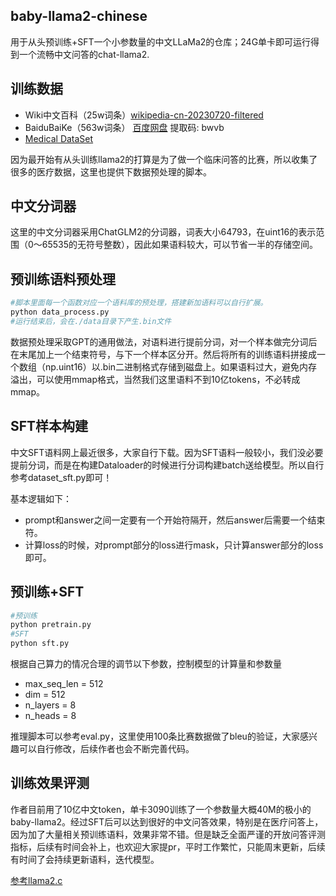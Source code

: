 ## baby-llama2-chinese
用于从头预训练+SFT一个小参数量的中文LLaMa2的仓库；24G单卡即可运行得到一个流畅中文问答的chat-llama2.

## 训练数据
- Wiki中文百科（25w词条）[wikipedia-cn-20230720-filtered](https://huggingface.co/datasets/pleisto/wikipedia-cn-20230720-filtered)
- BaiduBaiKe（563w词条）
[百度网盘](https://pan.baidu.com/s/1jIpCHnWLTNYabftavo3DVw?pwd=bwvb)
 提取码: bwvb
- [Medical DataSet](https://huggingface.co/datasets/shibing624/medical/tree/main)

因为最开始有从头训练llama2的打算是为了做一个临床问答的比赛，所以收集了很多的医疗数据，这里也提供下数据预处理的脚本。


## 中文分词器

这里的中文分词器采用ChatGLM2的分词器，词表大小64793，在uint16的表示范围（0～65535的无符号整数），因此如果语料较大，可以节省一半的存储空间。

## 预训练语料预处理
```python
#脚本里面每一个函数对应一个语料库的预处理，搭建新加语料可以自行扩展。
python data_process.py
#运行结束后，会在./data目录下产生.bin文件
```
数据预处理采取GPT的通用做法，对语料进行提前分词，对一个样本做完分词后在末尾加上一个结束符号，与下一个样本区分开。然后将所有的训练语料拼接成一个数组（np.uint16）以.bin二进制格式存储到磁盘上。如果语料过大，避免内存溢出，可以使用mmap格式，当然我们这里语料不到10亿tokens，不必转成mmap。

## SFT样本构建
中文SFT语料网上最近很多，大家自行下载。因为SFT语料一般较小，我们没必要提前分词，而是在构建Dataloader的时候进行分词构建batch送给模型。所以自行参考dataset_sft.py即可！

基本逻辑如下：
- prompt和answer之间一定要有一个开始符隔开，然后answer后需要一个结束符。
- 计算loss的时候，对prompt部分的loss进行mask，只计算answer部分的loss即可。

## 预训练+SFT

```python
#预训练
python pretrain.py
#SFT
python sft.py
```
根据自己算力的情况合理的调节以下参数，控制模型的计算量和参数量
- max_seq_len = 512
- dim = 512
- n_layers = 8
- n_heads = 8

推理脚本可以参考eval.py，这里使用100条比赛数据做了bleu的验证，大家感兴趣可以自行修改，后续作者也会不断完善代码。

## 训练效果评测
作者目前用了10亿中文token，单卡3090训练了一个参数量大概40M的极小的baby-llama2。经过SFT后可以达到很好的中文问答效果，特别是在医疗问答上，因为加了大量相关预训练语料，效果非常不错。但是缺乏全面严谨的开放问答评测指标，后续有时间会补上，也欢迎大家提pr，平时工作繁忙，只能周末更新，后续有时间了会持续更新语料，迭代模型。

[参考llama2.c](https://github.com/karpathy/llama2.c)
